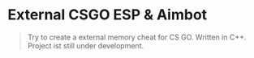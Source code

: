 # External CSGO ESP & Aimbot #

> Try to create a external memory cheat for CS GO. Written in C++.
> Project ist still under development.
